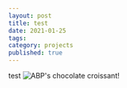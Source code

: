 ```yaml
---
layout: post
title: test
date: 2021-01-25
tags: 
category: projects
published: true
---
```


test
![ABP's chocolate croissant!]({{site.url}}/assets/img/posts/abp_pac.jpg)
